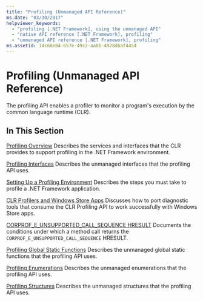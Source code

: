 ```yaml
---
title: "Profiling (Unmanaged API Reference)"
ms.date: "03/30/2017"
helpviewer_keywords:
  - "profiling [.NET Framework], using the unmanaged API"
  - "native API reference [.NET Framework], profiling"
  - "unmanaged API reference [.NET Framework], profiling"
ms.assetid: 14c68e84-657e-49c2-aa8b-4978dbaf4454
---
```

# Profiling (Unmanaged API Reference)

The profiling API enables a profiler to monitor a program's execution by the common language runtime (CLR).

## In This Section

 [Profiling Overview](../../../../docs/framework/unmanaged-api/profiling/profiling-overview.md)
 Describes the services and interfaces that the CLR provides to support profiling in the .NET Framework environment.

 [Profiling Interfaces](../../../../docs/framework/unmanaged-api/profiling/profiling-interfaces.md)
 Describes the unmanaged interfaces that the profiling API uses.

 [Setting Up a Profiling Environment](../../../../docs/framework/unmanaged-api/profiling/setting-up-a-profiling-environment.md)
 Describes the steps you must take to profile a .NET Framework application.

 [CLR Profilers and Windows Store Apps](../../../../docs/framework/unmanaged-api/profiling/clr-profilers-and-windows-store-apps.md)
 Discusses how to port diagnostic tools that consume the CLR Profiling API to work successfully with Windows Store apps.

 [CORPROF_E_UNSUPPORTED_CALL_SEQUENCE HRESULT](../../../../docs/framework/unmanaged-api/profiling/corprof-e-unsupported-call-sequence-hresult.md)
 Documents the conditions under which a method call returns the `CORPROF_E_UNSUPPORTED_CALL_SEQUENCE` HRESULT.

 [Profiling Global Static Functions](../../../../docs/framework/unmanaged-api/profiling/profiling-global-static-functions.md)
 Describes the unmanaged global static functions that the profiling API uses.

 [Profiling Enumerations](../../../../docs/framework/unmanaged-api/profiling/profiling-enumerations.md)
 Describes the unmanaged enumerations that the profiling API uses.

 [Profiling Structures](../../../../docs/framework/unmanaged-api/profiling/profiling-structures.md)
 Describes the unmanaged structures that the profiling API uses.
